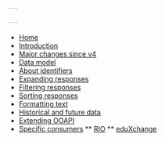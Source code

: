 ```yaml
---

---
```

* [Home](/)
* [Introduction](introduction.md)
* [Major changes since v4](major-changes.md)
* [Data model](data-model.md)
* [About identifiers](identifiers.md)
* [Expanding responses](expanding-responses.md)
* [Filtering responses](filtering-responses.md)
* [Sorting responses](sorting-responses.md)
* [Formatting text](formatting-text.md)
* [Historical and future data](historical-and-future-data.md)
* [Extending OOAPI](extending-ooapi.md)
* [Specific consumers](consumers.md)
  \** [RIO](consumers/rio.md)
  \** [eduXchange](consumers/eduxchange.md)